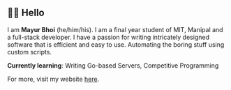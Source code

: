 ## 👋🏼 Hello

I am **Mayur Bhoi** (he/him/his). I am a final year student of MIT, Manipal and a full-stack developer. I have a passion for writing intricately designed software that is efficient and easy to use. Automating the boring stuff using custom scripts.

**Currently learning**: Writing Go-based Servers, Competitive Programming

For more, visit my website [here](https://mayurbhoi.com).
